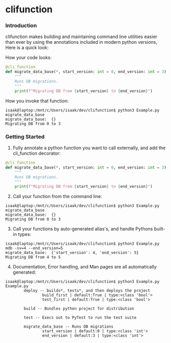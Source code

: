 # clifunction

### Introduction

clifunction makes building and maintaining command line utilities easier than ever by using the annotations included in modern python versions, Here is a quick look:

How your code looks:
```python
@cli_function
def migrate_data_base(*, start_version: int = 0, end_version: int = 3):
    """
    Runs DB migrations.
    """
    print(f"Migrating DB from {start_version} to {end_version}")
```
How you invoke that function:
```commandline
isaak@laptop:/mnt/c/Users/isaak/dev/clifunction$ python3 Example.py migrate_data_base
migrate_data_base:  {}
Migrating DB from 0 to 3
```


### Getting Started

1. Fully annotate a python function you want to call externally, and add the cli_function decorator:

```python
@cli_function
def migrate_data_base(*, start_version: int = 0, end_version: int = 3):
    """
    Runs DB migrations.
    """
    print(f"Migrating DB from {start_version} to {end_version}")
```

2. Call your function from the command line:
```commandline
isaak@laptop:/mnt/c/Users/isaak/dev/clifunction$ python3 Example.py migrate_data_base
migrate_data_base:  {}
Migrating DB from 0 to 3
```

3. Call your functions by auto-generated alias's, and handle Pythons built-in types:
```commandline
isaak@laptop:/mnt/c/Users/isaak/dev/clifunction$ python3 Example.py mdb -sv=4 --end_version=5
migrate_data_base:  {'start_version': 4, 'end_version': 5}
Migrating DB from 4 to 5
```

4. Documentation, Error handling, and Man pages are all automatically generated:

```commandline
isaak@laptop:/mnt/c/Users/isaak/dev/clifunction$ python3 Example.py
Example.py
        deploy -- builds*, tests*, and then deploys the project
                build_first | default:True | type:<class 'bool'>
                test_first | default:True | type:<class 'bool'>
                
        build -- Bundles python project for distribution

        test -- Execs out to PyTest to run the test suite

        migrate_data_base -- Runs DB migrations
                start_version | default:0 | type:<class 'int'>
                end_version | default:3 | type:<class 'int'>
```